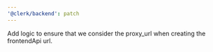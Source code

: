 ```yaml
---
'@clerk/backend': patch
---
```


Add logic to ensure that we consider the proxy_url when creating the frontendApi url.
